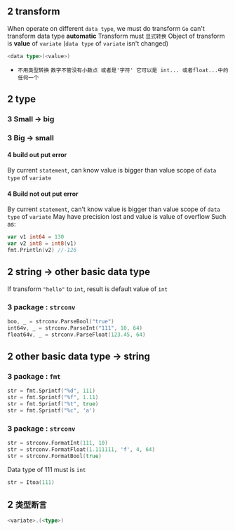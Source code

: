 ## 2 transform
When operate on different `data type`, we must do transform
`Go` can't transform data type **automatic**
Transform must `显式转换`
Object of transform is **value** of `variate` (`data type` of `variate` isn't changed)
```go
<data type>(<value>)
```

* `不用类型转换` 
`数字不管没有小数点 或者是'字符' 它可以是 int... 或者float...中的任何一个` 



## 2 type
### 3  Small   ->   big

### 3  Big   ->   small
#### 4   build out put error
By current `statement`, can know value is bigger than value scope of `data type` of `variate`

#### 4   Build not out put error
By current `statement`, can't know value is bigger than value scope of `data type` of `variate`
May have precision lost and value is value of overflow
Such as: 
```go
var v1 int64 = 130
var v2 int8 = int8(v1)
fmt.Println(v2)	//-126
```



## 2 string    ->    other basic data type
If transform `"hello"` to `int`, result is default value of `int` 

### 3  package : `strconv` 
```go
boo, _ = strconv.ParseBool("true")
int64v, _ = strconv.ParseInt("111", 10, 64)
float64v, _ = strconv.ParseFloat(123.45, 64)
```



## 2 other basic data type    ->    string
### 3  package : `fmt`
```go
str = fmt.Sprintf("%d", 111)
str = fmt.Sprintf("%f", 1.11)
str = fmt.Sprintf("%t", true)
str = fmt.Sprintf("%c", 'a')
```

### 3  package : `strconv`
```go
str = strconv.FormatInt(111, 10)
str = strconv.FormatFloat(1.111111, 'f', 4, 64)
str = strconv.FormatBool(true)
```

Data type of 111 must is `int` 
```go
str = Itoa(111)
```




## 2 `类型断言` 
```go
<variate>.(<type>)
```


